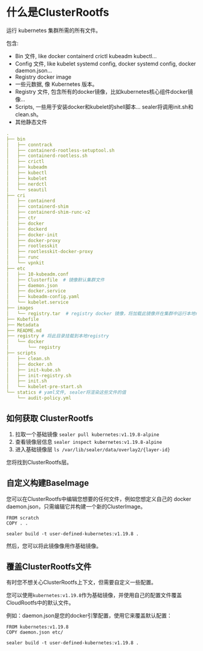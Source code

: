 # 什么是ClusterRootfs

运行 kubernetes 集群所需的所有文件。

包含:

* Bin 文件, like docker containerd crictl kubeadm kubectl...
* Config 文件, like kubelet systemd config, docker systemd config, docker daemon.json...
* Registry docker image
* 一些元数据, 像 Kubernetes 版本。
* Registry 文件, 包含所有的docker镜像，比如kubernetes核心组件docker镜像...
* Scripts, 一些用于安装docker和kubelet的shell脚本... sealer将调用init.sh和clean.sh。
* 其他静态文件

```yaml
.
├── bin
│   ├── conntrack
│   ├── containerd-rootless-setuptool.sh
│   ├── containerd-rootless.sh
│   ├── crictl
│   ├── kubeadm
│   ├── kubectl
│   ├── kubelet
│   ├── nerdctl
│   └── seautil
├── cri
│   ├── containerd
│   ├── containerd-shim
│   ├── containerd-shim-runc-v2
│   ├── ctr
│   ├── docker
│   ├── dockerd
│   ├── docker-init
│   ├── docker-proxy
│   ├── rootlesskit
│   ├── rootlesskit-docker-proxy
│   ├── runc
│   └── vpnkit
├── etc
│   ├── 10-kubeadm.conf
│   ├── Clusterfile  # 镜像默认集群文件
│   ├── daemon.json
│   ├── docker.service
│   ├── kubeadm-config.yaml
│   └── kubelet.service
├── images
│   └── registry.tar  # registry docker 镜像，将加载此镜像并在集群中运行本地registry
├── Kubefile
├── Metadata
├── README.md
├── registry # 将此目录挂载到本地registry
│   └── docker
│       └── registry
├── scripts
│   ├── clean.sh
│   ├── docker.sh
│   ├── init-kube.sh
│   ├── init-registry.sh
│   ├── init.sh
│   └── kubelet-pre-start.sh
└── statics # yaml文件, sealer将渲染这些文件的值
    └── audit-policy.yml
```

## 如何获取 ClusterRootfs

1. 拉取一个基础镜像 `sealer pull kubernetes:v1.19.8-alpine`
2. 查看镜像层信息 `sealer inspect kubernetes:v1.19.8-alpine`
3. 进入基础镜像层 `ls /var/lib/sealer/data/overlay2/{layer-id}`

您将找到ClusterRootfs层。

## 自定义构建BaseImage

您可以在ClusterRootfs中编辑您想要的任何文件，例如您想定义自己的 docker daemon.json，只需编辑它并构建一个新的ClusterImage。

```shell script
FROM scratch
COPY . .
```

```shell script
sealer build -t user-defined-kubernetes:v1.19.8 .
```

然后，您可以将此镜像像用作基础镜像。

## 覆盖ClusterRootfs文件

有时您不想关心ClusterRootfs上下文，但需要自定义一些配置。

您可以使用`kubernetes:v1.19.8`作为基础镜像，并使用自己的配置文件覆盖CloudRootfs中的默认文件。

例如：daemon.json是您的docker引擎配置，使用它来覆盖默认配置：

```shell script
FROM kubernetes:v1.19.8
COPY daemon.json etc/
```

```shell script
sealer build -t user-defined-kubernetes:v1.19.8 .
```